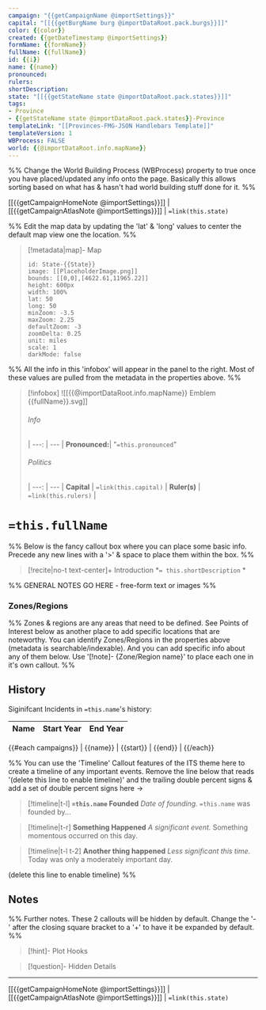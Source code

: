 ```yaml
---
campaign: "{{getCampaignName @importSettings}}"
capital: "[[{{getBurgName burg @importDataRoot.pack.burgs}}]]"
color: {{color}}
created: {{getDateTimestamp @importSettings}}
formName: {{formName}}
fullName: {{fullName}}
id: {{i}}
name: {{name}}
pronounced:
rulers:
shortDescription:
state: "[[{{getStateName state @importDataRoot.pack.states}}]]"
tags:
- Province
- {{getStateName state @importDataRoot.pack.states}}-Province
templateLink: "[[Provinces-FMG-JSON Handlebars Template]]"
templateVersion: 1
WBProcess: FALSE
world: {{@importDataRoot.info.mapName}}
---
```


%% Change the World Building Process (WBProcess) property to true once you have placed/updated any info onto the page. Basically this allows sorting based on what has & hasn't had world building stuff done for it. %%

[[{{getCampaignHomeNote @importSettings}}]] | [[{{getCampaignAtlasNote @importSettings}}]] | `=link(this.state)`

%% Edit the map data by updating the 'lat' & 'long' values to center the default map view one the location. %% 

> [!metadata|map]- Map
> ```leaflet
> id: State-{{State}}
> image: [[PlaceholderImage.png]]
> bounds: [[0,0],[4622.61,11965.22]]
> height: 600px
> width: 100%
> lat: 50
> long: 50
> minZoom: -3.5
> maxZoom: 2.25
> defaultZoom: -3
> zoomDelta: 0.25
> unit: miles
> scale: 1
> darkMode: false
> ```

%% All the info in this 'infobox' will appear in the panel to the right. Most of these values are pulled from the metadata in the properties above. %%

> [!infobox]
> ![[{{@importDataRoot.info.mapName}} Emblem {{fullName}}.svg]]
> ###### Info
>  |
>  ---: | --- |
>  **Pronounced:**| "`=this.pronounced`"
>  
> ###### Politics
>  |
> ---: | --- |
> **Capital** | `=link(this.capital)` |
> **Ruler(s)** | `=link(this.rulers)` |
>

# **`=this.fullName`**

%% Below is the fancy callout box where you can place some basic info. Precede any new lines with a '>' & space to place them within the box. %%
> [!recite|no-t text-center]+ Introduction
> *`= this.shortDescription` *

%% GENERAL NOTES GO HERE - free-form text or images %%

### Zones/Regions

%% Zones & regions are any areas that need to be defined. See Points of Interest below as another place to add specific locations that are noteworthy. You can identify Zones/Regions in the properties above (metadata is searchable/indexable). And you can add specific info about any of them below. Use '[!note]- {Zone/Region name}' to place each one in it's own callout. %%

## History
Siginifcant Incidents in `=this.name`'s history:

| Name | Start Year | End Year |
| ---- | ---------- | -------- |
{{#each campaigns}} 
| {{name}} | {{start}} | {{end}} |
{{/each}}

%% You can use the 'Timeline' Callout features of the ITS theme here to create a timeline of any important events. Remove the line below that reads '(delete this line to enable timeline)' and the trailing double percent signs & add a set of double percent signs here ->

> [!timeline|t-l] **`=this.name` Founded** _Date of founding._
> `=this.name` was founded by...

> [!timeline|t-r] **Something Happened** *A significant event.*
> Something momentous occurred on this day.

> [!timeline|t-l t-2] **Another thing happened** *Less significant this time.*
> Today was only a moderately important day.

(delete this line to enable timeline) %%

## Notes

%% Further notes. These 2 callouts will be hidden by default. Change the '-' after the closing square bracket to a '+' to have it be expanded by default. %%

> [!hint]- Plot Hooks
> 

> [!question]- Hidden Details
>

---

[[{{getCampaignHomeNote @importSettings}}]] | [[{{getCampaignAtlasNote @importSettings}}]] | `=link(this.state)`

